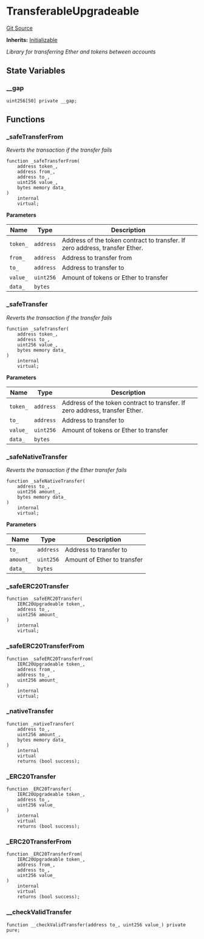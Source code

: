 # TransferableUpgradeable
[Git Source](https://github.com/ContractLabs/foundry-bountykinds-contract/blob/67e6855d3beabdf242cc0b51d9e53b087a5235b9/src/oz-custom/internal-upgradeable/TransferableUpgradeable.sol)

**Inherits:**
[Initializable](/src/oz-custom/oz-upgradeable/proxy/utils/Initializable.sol/abstract.Initializable.md)

*Library for transferring Ether and tokens between accounts*


## State Variables
### __gap

```solidity
uint256[50] private __gap;
```


## Functions
### _safeTransferFrom

*Reverts the transaction if the transfer fails*


```solidity
function _safeTransferFrom(
    address token_,
    address from_,
    address to_,
    uint256 value_,
    bytes memory data_
)
    internal
    virtual;
```
**Parameters**

|Name|Type|Description|
|----|----|-----------|
|`token_`|`address`|Address of the token contract to transfer. If zero address, transfer Ether.|
|`from_`|`address`|Address to transfer from|
|`to_`|`address`|Address to transfer to|
|`value_`|`uint256`|Amount of tokens or Ether to transfer|
|`data_`|`bytes`||


### _safeTransfer

*Reverts the transaction if the transfer fails*


```solidity
function _safeTransfer(
    address token_,
    address to_,
    uint256 value_,
    bytes memory data_
)
    internal
    virtual;
```
**Parameters**

|Name|Type|Description|
|----|----|-----------|
|`token_`|`address`|Address of the token contract to transfer. If zero address, transfer Ether.|
|`to_`|`address`|Address to transfer to|
|`value_`|`uint256`|Amount of tokens or Ether to transfer|
|`data_`|`bytes`||


### _safeNativeTransfer

*Reverts the transaction if the Ether transfer fails*


```solidity
function _safeNativeTransfer(
    address to_,
    uint256 amount_,
    bytes memory data_
)
    internal
    virtual;
```
**Parameters**

|Name|Type|Description|
|----|----|-----------|
|`to_`|`address`|Address to transfer to|
|`amount_`|`uint256`|Amount of Ether to transfer|
|`data_`|`bytes`||


### _safeERC20Transfer


```solidity
function _safeERC20Transfer(
    IERC20Upgradeable token_,
    address to_,
    uint256 amount_
)
    internal
    virtual;
```

### _safeERC20TransferFrom


```solidity
function _safeERC20TransferFrom(
    IERC20Upgradeable token_,
    address from_,
    address to_,
    uint256 amount_
)
    internal
    virtual;
```

### _nativeTransfer


```solidity
function _nativeTransfer(
    address to_,
    uint256 amount_,
    bytes memory data_
)
    internal
    virtual
    returns (bool success);
```

### _ERC20Transfer


```solidity
function _ERC20Transfer(
    IERC20Upgradeable token_,
    address to_,
    uint256 value_
)
    internal
    virtual
    returns (bool success);
```

### _ERC20TransferFrom


```solidity
function _ERC20TransferFrom(
    IERC20Upgradeable token_,
    address from_,
    address to_,
    uint256 value_
)
    internal
    virtual
    returns (bool success);
```

### __checkValidTransfer


```solidity
function __checkValidTransfer(address to_, uint256 value_) private pure;
```

